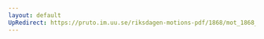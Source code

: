 ```yaml
---
layout: default
UpRedirect: https://pruto.im.uu.se/riksdagen-motions-pdf/1868/mot_1868__ak__4.pdf
---
```

